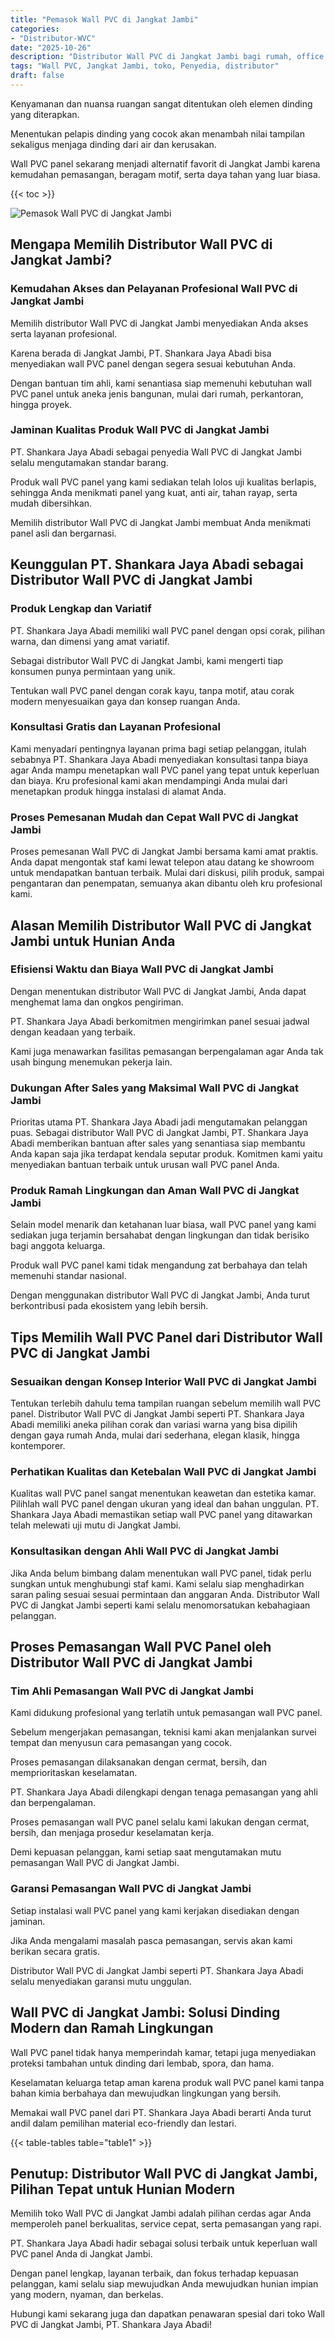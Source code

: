 ```yaml
---
title: "Pemasok Wall PVC di Jangkat Jambi"
categories: 
- "Distributor-WVC"
date: "2025-10-26"
description: "Distributor Wall PVC di Jangkat Jambi bagi rumah, office, serta gerai. Panel berkualitas, variasi motif, variasi warna modern, beserta layanan penempatan oleh tenaga ahli profesional dan kepastian resmi!|Servis penyediaan Wall PVC di Jangkat Jambi bagi keperluan hunian, perkantoran, maupun toko, beserta panel berkualitas dan pemasangan oleh teknisi ahli dan jaminan resmi.|Alternatif Wall PVC di Jangkat Jambi yang andal untuk hunian, perkantoran, dan gerai, bersama material berkualitas dan penempatan dikerjakan oleh teknisi berpengalaman serta jaminan resmi.|Penjualan Wall PVC di Jangkat Jambi bagi hunian, office, serta gerai, beserta material unggulan dan penempatan ditangani oleh tim profesional, disertai beserta jaminan resmi.}"
tags: "Wall PVC, Jangkat Jambi, toko, Penyedia, distributor"
draft: false
---
```


Kenyamanan dan nuansa ruangan sangat ditentukan oleh elemen dinding yang diterapkan.

Menentukan pelapis dinding yang cocok akan menambah nilai tampilan sekaligus menjaga dinding dari air dan kerusakan.

Wall PVC panel sekarang menjadi alternatif favorit di Jangkat Jambi karena kemudahan pemasangan, beragam motif, serta daya tahan yang luar biasa.

{{< toc >}}

![Pemasok Wall PVC di Jangkat Jambi](/images/Distributor-WVC/Pemasok-Wall-PVC-di-Jangkat-Jambi.png)


## Mengapa Memilih Distributor Wall PVC di Jangkat Jambi?

### Kemudahan Akses dan Pelayanan Profesional Wall PVC di Jangkat Jambi

Memilih distributor Wall PVC di Jangkat Jambi menyediakan Anda akses serta layanan profesional.

Karena berada di Jangkat Jambi, PT. Shankara Jaya Abadi bisa menyediakan wall PVC panel dengan segera sesuai kebutuhan Anda.

Dengan bantuan tim ahli, kami senantiasa siap memenuhi kebutuhan wall PVC panel untuk aneka jenis bangunan, mulai dari rumah, perkantoran, hingga proyek.

### Jaminan Kualitas Produk Wall PVC di Jangkat Jambi

PT. Shankara Jaya Abadi sebagai penyedia Wall PVC di Jangkat Jambi selalu mengutamakan standar barang.

Produk wall PVC panel yang kami sediakan telah lolos uji kualitas berlapis, sehingga Anda menikmati panel yang kuat, anti air, tahan rayap, serta mudah dibersihkan.

Memilih distributor Wall PVC di Jangkat Jambi membuat Anda menikmati panel asli dan bergarnasi.

## Keunggulan PT. Shankara Jaya Abadi sebagai Distributor Wall PVC di Jangkat Jambi

### Produk Lengkap dan Variatif

PT. Shankara Jaya Abadi memiliki wall PVC panel dengan opsi corak, pilihan warna, dan dimensi yang amat variatif.

Sebagai distributor Wall PVC di Jangkat Jambi, kami mengerti tiap konsumen punya permintaan yang unik.

Tentukan wall PVC panel dengan corak kayu, tanpa motif, atau corak modern menyesuaikan gaya dan konsep ruangan Anda.

### Konsultasi Gratis dan Layanan Profesional

Kami menyadari pentingnya layanan prima bagi setiap pelanggan, itulah sebabnya PT. Shankara Jaya Abadi menyediakan konsultasi tanpa biaya agar Anda mampu menetapkan wall PVC panel yang tepat untuk keperluan dan biaya. Kru profesional kami akan mendampingi Anda mulai dari menetapkan produk hingga instalasi di alamat Anda.

### Proses Pemesanan Mudah dan Cepat Wall PVC di Jangkat Jambi

Proses pemesanan Wall PVC di Jangkat Jambi bersama kami amat praktis. Anda dapat mengontak staf kami lewat telepon atau datang ke showroom untuk mendapatkan bantuan terbaik. Mulai dari diskusi, pilih produk, sampai pengantaran dan penempatan, semuanya akan dibantu oleh kru profesional kami.

## Alasan Memilih Distributor Wall PVC di Jangkat Jambi untuk Hunian Anda

### Efisiensi Waktu dan Biaya Wall PVC di Jangkat Jambi

Dengan menentukan distributor Wall PVC di Jangkat Jambi, Anda dapat menghemat lama dan ongkos pengiriman.

PT. Shankara Jaya Abadi berkomitmen mengirimkan panel sesuai jadwal dengan keadaan yang terbaik.

Kami juga menawarkan fasilitas pemasangan berpengalaman agar Anda tak usah bingung menemukan pekerja lain.

### Dukungan After Sales yang Maksimal Wall PVC di Jangkat Jambi

Prioritas utama PT. Shankara Jaya Abadi jadi mengutamakan pelanggan puas. Sebagai distributor Wall PVC di Jangkat Jambi, PT. Shankara Jaya Abadi memberikan bantuan after sales yang senantiasa siap membantu Anda kapan saja jika terdapat kendala seputar produk. Komitmen kami yaitu menyediakan bantuan terbaik untuk urusan wall PVC panel Anda.

### Produk Ramah Lingkungan dan Aman Wall PVC di Jangkat Jambi

Selain model menarik dan ketahanan luar biasa, wall PVC panel yang kami sediakan juga terjamin bersahabat dengan lingkungan dan tidak berisiko bagi anggota keluarga.

Produk wall PVC panel kami tidak mengandung zat berbahaya dan telah memenuhi standar nasional.

Dengan menggunakan distributor Wall PVC di Jangkat Jambi, Anda turut berkontribusi pada ekosistem yang lebih bersih.

## Tips Memilih Wall PVC Panel dari Distributor Wall PVC di Jangkat Jambi

### Sesuaikan dengan Konsep Interior Wall PVC di Jangkat Jambi

Tentukan terlebih dahulu tema tampilan ruangan sebelum memilih wall PVC panel. Distributor Wall PVC di Jangkat Jambi seperti PT. Shankara Jaya Abadi memiliki aneka pilihan corak dan variasi warna yang bisa dipilih dengan gaya rumah Anda, mulai dari sederhana, elegan klasik, hingga kontemporer.

### Perhatikan Kualitas dan Ketebalan Wall PVC di Jangkat Jambi

Kualitas wall PVC panel sangat menentukan keawetan dan estetika kamar. Pilihlah wall PVC panel dengan ukuran yang ideal dan bahan unggulan. PT. Shankara Jaya Abadi memastikan setiap wall PVC panel yang ditawarkan telah melewati uji mutu di Jangkat Jambi.

### Konsultasikan dengan Ahli Wall PVC di Jangkat Jambi

Jika Anda belum bimbang dalam menentukan wall PVC panel, tidak perlu sungkan untuk menghubungi staf kami. Kami selalu siap menghadirkan saran paling sesuai sesuai permintaan dan anggaran Anda. Distributor Wall PVC di Jangkat Jambi seperti kami selalu menomorsatukan kebahagiaan pelanggan.

## Proses Pemasangan Wall PVC Panel oleh Distributor Wall PVC di Jangkat Jambi

### Tim Ahli Pemasangan Wall PVC di Jangkat Jambi

Kami didukung profesional yang terlatih untuk pemasangan wall PVC panel.

Sebelum mengerjakan pemasangan, teknisi kami akan menjalankan survei tempat dan menyusun cara pemasangan yang cocok.

Proses pemasangan dilaksanakan dengan cermat, bersih, dan memprioritaskan keselamatan.

PT. Shankara Jaya Abadi dilengkapi dengan tenaga pemasangan yang ahli dan berpengalaman.

Proses pemasangan wall PVC panel selalu kami lakukan dengan cermat, bersih, dan menjaga prosedur keselamatan kerja.

Demi kepuasan pelanggan, kami setiap saat mengutamakan mutu pemasangan Wall PVC di Jangkat Jambi.

### Garansi Pemasangan Wall PVC di Jangkat Jambi

Setiap instalasi wall PVC panel yang kami kerjakan disediakan dengan jaminan.

Jika Anda mengalami masalah pasca pemasangan, servis akan kami berikan secara gratis.

Distributor Wall PVC di Jangkat Jambi seperti PT. Shankara Jaya Abadi selalu menyediakan garansi mutu unggulan.

## Wall PVC di Jangkat Jambi: Solusi Dinding Modern dan Ramah Lingkungan

Wall PVC panel tidak hanya memperindah kamar, tetapi juga menyediakan proteksi tambahan untuk dinding dari lembab, spora, dan hama.

Keselamatan keluarga tetap aman karena produk wall PVC panel kami tanpa bahan kimia berbahaya dan mewujudkan lingkungan yang bersih.

Memakai wall PVC panel dari PT. Shankara Jaya Abadi berarti Anda turut andil dalam pemilihan material eco-friendly dan lestari.

{{< table-tables table="table1" >}}

## Penutup: Distributor Wall PVC di Jangkat Jambi, Pilihan Tepat untuk Hunian Modern

Memilih toko Wall PVC di Jangkat Jambi adalah pilihan cerdas agar Anda memperoleh panel berkualitas, service cepat, serta pemasangan yang rapi.

PT. Shankara Jaya Abadi hadir sebagai solusi terbaik untuk keperluan wall PVC panel Anda di Jangkat Jambi.

Dengan panel lengkap, layanan terbaik, dan fokus terhadap kepuasan pelanggan, kami selalu siap mewujudkan Anda mewujudkan hunian impian yang modern, nyaman, dan berkelas.

Hubungi kami sekarang juga dan dapatkan penawaran spesial dari toko Wall PVC di Jangkat Jambi, PT. Shankara Jaya Abadi!